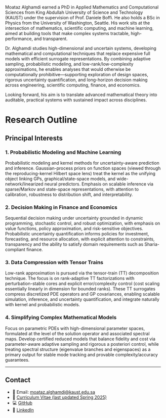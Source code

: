  

Moataz Alghamdi earned a PhD in Applied Mathematics and Computational Sciences from King Abdullah University of Science and Technology (KAUST) under the supervision of Prof. Daniele Boffi. He also holds a BSc in Physics from the University of Washington, Seattle. His work sits at the intersection of mathematics, scientific computing, and machine learning, aimed at building tools that make complex systems tractable, high-performance, and transparent.

Dr. Alghamdi studies high-dimensional and uncertain systems, developing mathematical and computational techniques that replace expensive full models with efficient surrogate representations. By combining adaptive sampling, probabilistic modeling, and low-rank/low-complexity approximations, he enables analyses that would otherwise be computationally prohibitive—supporting exploration of design spaces, rigorous uncertainty quantification, and long-horizon decision making across engineering, scientific computing, finance, and economics.

Looking forward, his aim is to translate advanced mathematical theory into auditable, practical systems with sustained impact across disciplines.


# Research Outline  
## Principal Interests  


### 1. Probabilistic Modeling and Machine Learning
Probabilistic modeling and kernel methods for uncertainty-aware prediction and inference. Gaussian-process priors on function spaces (viewed through the reproducing-kernel Hilbert space lens) treat the kernel as the unifying object linking GPs, graphical/state-space models, and wide-network/linearized neural predictors. Emphasis on scalable inference via sparse/Markov and state-space representations, with attention to calibration, robustness to distribution shift, and interpretability.

### 2. Decision Making in Finance and Economics
Sequential decision making under uncertainty grounded in dynamic programming, stochastic control, and robust optimization, with emphasis on value functions, policy approximation, and risk-sensitive objectives. Probabilistic uncertainty quantification informs policies for investment, forecasting, and resource allocation, with explicit attention to constraints, transparency and the ability to satisfy domain requirements such as Sharia-compliant finance.

### 3. Data Compression with Tensor Trains

Low-rank approximation is pursued via the tensor-train (TT) decomposition technique. The focus is on rank-adaptive TT factorizations with perturbation-stable cores and explicit error/complexity control (cost scaling essentially linearly in dimension for bounded ranks). These TT surrogates compress discretized PDE operators and GP covariances, enabling scalable simulation, inference, and uncertainty quantification, and integrate naturally with kernel and probabilistic models.

### 4. Simplifying Complex Mathematical Models
Focus on parametric PDEs with high-dimensional parameter spaces, formulated at the level of the solution operator and associated spectral maps. Develop certified reduced models that balance fidelity and cost via parameter-aware adaptive sampling and rigorous a posteriori control, while treating spectral structure (eigenvalue branches and eigenspaces) as a primary output for stable mode tracking and provable complexity/accuracy guarantees.

---

## Contact  

- 📧 Email: [moataz.alghamdi@kaust.edu.sa](mailto:moataz.alghamdi@kaust.edu.sa)  
- 📄 [Curriculum Vitae (last updated Spring 2025)](link)  
- 💻 [GitHub](https://github.com/Moatazg/)  
- 🔗 [LinkedIn](https://www.linkedin.com/in/moataz-alghamdi-8761001aa/)  

